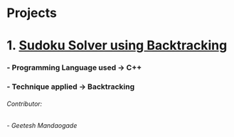 # Projects
# 1. [Sudoku Solver using Backtracking](https://github.com/Geetesh2912/Projects/tree/main/Sudoku%20Solver)
###      - Programming Language used -> C++      
###      - Technique applied -> Backtracking


######  Contributor:
######   - Geetesh Mandaogade
